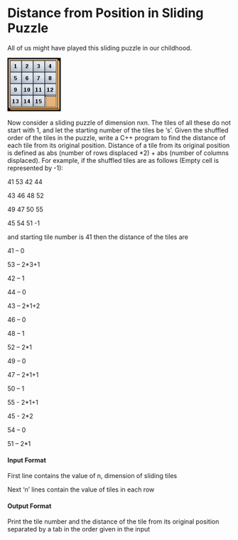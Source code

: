 # Distance from Position in Sliding Puzzle

All of us might have played this sliding puzzle in our childhood.

![puzzle](./pic.jpeg)

Now consider a sliding puzzle of dimension nxn. The tiles of all these do not
start with 1, and let the starting number of the tiles be ‘s’. Given the shuffled
order of the tiles in the puzzle, write a C++ program to find the distance of
each tile from its original position. Distance of a tile from its original position is
defined as abs (number of rows displaced *2) + abs (number of columns
displaced). For example, if the shuffled tiles are as follows (Empty cell is
represented by -1):

41 53 42 44

43 46 48 52

49 47 50 55

45 54 51 -1

and starting tile number is 41 then the distance of the tiles are

41 – 0

53 – 2*3+1

42 – 1

44 – 0

43 – 2*1+2

46 – 0

48 – 1

52 – 2*1

49 – 0

47 – 2*1+1

50 – 1

55 - 2*1+1

45 - 2*2

54 – 0

51 – 2*1

#### Input Format

First line contains the value of n, dimension of sliding tiles

Next ‘n’ lines contain the value of tiles in each row

#### Output Format

Print the tile number and the distance of the tile from its original position
separated by a tab in the order given in the input
